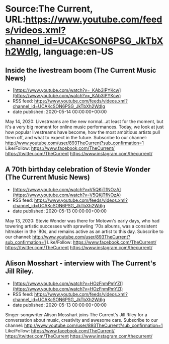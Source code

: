 # Source:The Current, URL:https://www.youtube.com/feeds/videos.xml?channel_id=UCAKcSON6PSG_JkTbXh2WdIg, language:en-US

## Inside the livestream boom (The Current Music News)
 - [https://www.youtube.com/watch?v=_KAb3IPYKcw](https://www.youtube.com/watch?v=_KAb3IPYKcw)
 - RSS feed: https://www.youtube.com/feeds/videos.xml?channel_id=UCAKcSON6PSG_JkTbXh2WdIg
 - date published: 2020-05-14 00:00:00+00:00

May 14, 2020: Livestreams are the new normal...at least for the moment, but it's a very big moment for online music performances. Today, we look at just how popular livestreams have become, how the most ambitious artists pull them off, and what to expect in the future.
Subscribe to our channel:
http://www.youtube.com/user/893TheCurrent?sub_confirmation=1
Like/Follow:
https://www.facebook.com/TheCurrent/
https://twitter.com/TheCurrent
https://www.instagram.com/thecurrent/

## A 70th birthday celebration of Stevie Wonder (The Current Music News)
 - [https://www.youtube.com/watch?v=V5QKjTfNOzA](https://www.youtube.com/watch?v=V5QKjTfNOzA)
 - RSS feed: https://www.youtube.com/feeds/videos.xml?channel_id=UCAKcSON6PSG_JkTbXh2WdIg
 - date published: 2020-05-13 00:00:00+00:00

May 13, 2020: Stevie Wonder was there for Motown's early days, who had towering artistic successes with sprawling '70s albums, was a consistent hitmaker in the '80s, and remains active as an artist to this day.
Subscribe to our channel:
http://www.youtube.com/user/893TheCurrent?sub_confirmation=1
Like/Follow:
https://www.facebook.com/TheCurrent/
https://twitter.com/TheCurrent
https://www.instagram.com/thecurrent/

## Alison Mosshart - interview with The Current's Jill Riley.
 - [https://www.youtube.com/watch?v=HOzFnmPmYZI](https://www.youtube.com/watch?v=HOzFnmPmYZI)
 - RSS feed: https://www.youtube.com/feeds/videos.xml?channel_id=UCAKcSON6PSG_JkTbXh2WdIg
 - date published: 2020-05-13 00:00:00+00:00

Singer-songwriter Alison Mosshart joins The Current's Jill Riley for a conversation about music, creativity and awesome cars.
Subscribe to our channel:
http://www.youtube.com/user/893TheCurrent?sub_confirmation=1
Like/Follow:
https://www.facebook.com/TheCurrent/
https://twitter.com/TheCurrent
https://www.instagram.com/thecurrent/

